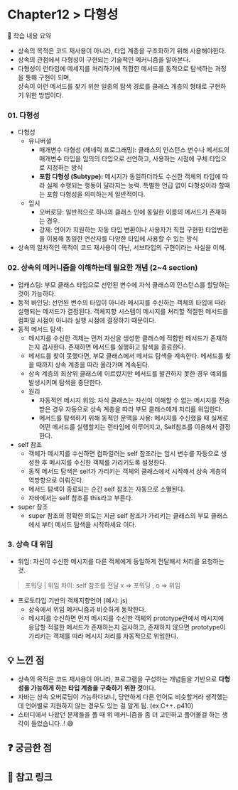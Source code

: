 # Chapter12 > 다형성

📌 학습 내용 요약
- 상속의 목적은 코드 재사용이 아니라, 타입 계층을 구조화하기 위해 사용해야한다.
- 상속의 관점에서 다형성이 구현되는 기술적인 메커니즘을 알아본다.
- 다형성이 런타임에 메세지를 처리하기에 적합한 메서드를 동적으로 탐색하는 과정을 통해 구현이 되며,   
상속이 이런 메서드를 찾기 위한 일종의 탐색 경로를 클래스 계층의 형태로 구현하기 위한 방법이다.

### 01. 다형성
- 다형성
  - 유니버셜
    - 매개변수 다형성 (제네릭 프로그래밍): 클래스의 인스턴스 변수나 메서드의 매개변수 타입을 임의의 타입으로 선언하고, 사용하는 시점에 구체 타입으로 지정하는 방식
    - **포함 다형성 (Subtype):** 메시지가 동일하더라도 수신한 객체의 타입에 따라 실제 수행되는 행동이 달라지는 능력. 특별한 언급 없이 다형성이라 할때는 포함 다형성을 의미하는게 일반적이다.
  - 임시
    - 오버로딩: 일반적으로 하나의 클래스 안에 동일한 이름의 메서드가 존재하는 경우.
    - 강제: 언어가 지원하는 자동 타입 변환이나 사용자가 직접 구현한 타입변환을 이용해 동일한 연산자를 다양한 타입에 사용할 수 있는 방식
- 상속의 일차적인 목적이 코드 재사용이 아닌, 서브타입의 구현이라는 사실을 이해.

### 02. 상속의 메커니즘을 이해하는데 필요한 개념 (2~4 section)
  - 업캐스팅: 부모 클래스 타입으로 선언된 변수에 자식 클래스의 인스턴스를 할당하는 것이 가능하다.
  - 동적 바인딩: 선언된 변수의 타입이 아니라 메시지를 수신하는 객체의 타입에 따라 실행되는 메서드가 결정된다.
    객체지향 시스템이 메시지를 처리할 적절한 메서드를 컴파일 시점이 아니라 실행 시점에 결정하기 때문이다.
  - 동적 메서드 탐색: 
    - 메시지를 수신한 객체는 먼저 자신을 생성한 클래스에 적합한 메서드가 존재하는지 검사한다. 존재하면 메서드를 실행하고 탐색을 종료한다. 
    - 메서드를 찾이 못했다면, 부모 클래스에서 메서드 탐색을 계속한다. 메서드를 찾을 때까지 상속 계층을 따라 올라가며 계속된다.
    - 상속 계층의 최상위 클래스에 이르렀지만 메서드를 발견하지 못한 경우 예외를 발생시키며 탐색을 중단한다.
    - 원리
      - 자동적인 메시지 위임: 자식 클래스는 자신이 이해할 수 없는 메시지를 전송받은 경우 자동으로 상속 계층을 따라 부모 클래스에게 처리를 위임한다.
      - 메서드를 탐색하기 위해 동적인 문맥을 사용: 메시지를 수신했을 때 실제로 어떤 메서드를 실행할지는 런타임에 이루어지고, Self참조를 이용해서 결정한다.
  - self 참조
    - 객체가 메시지를 수신하면 컴파일러는 self 참조라는 임시 변수를 자동으로 생성한 후 메시지를 수신한 객체를 가리키도록 설정한다.
    - 동적 메서드 탐색은 self가 가리키는 객체의 클래스에서 시작해서 상속 계층의 역방향으로 이뤄진다. 
    - 메서드 탐색이 종료되는 순간 self 참조는 자동으로 소멸된다. 
    - 자바에서는 self 참조를 this라고 부른다.
  - super 참조
    - super 참조의 정확한 의도는 지금 self 참조가 가리키는 클래스의 부모 클래스에서 부터 메서드 탐색을 시작하세요 이다.

### 3. 상속 대 위임 
- 위임: 자신이 수신한 메시지를 다른 객체에게 동일하게 전달해서 처리를 요청하는 것.
> 포워딩 | 위임 차이: self 참조를 전달 x => 포워딩 , o => 위임
- 프로토타입 기반의 객체지향언어 (예시: js)
  - 상속에서 위임 메커니즘과 비슷하게 동작한다.
  - 메시지를 수신하면 먼저 메시지를 수신한 객체의 prototype안에서 메시지에 응답할 적절한 메서드가 존재하는지 검사하고, 존재하지 않으면 prototype이 가리키는 객체를 따라 메시지 처리를 자동적으로 위임한다.

## 💡 느낀 점
- 상속의 목적은 코드 재사용이 아니라, 프로그램을 구성하는 개념들을 기반으로 **다형성을 가능하게 하는 타입 계층을 구축하기 위한 것**이다.
- 자바는 상속 오버로딩이 가능하다보니, 당연하게 다른 언어도 비슷할거라 생각했는데 언어별로 지원하지 않는 경우도 있는 걸 알게 됨. (ex.C++. p410)
- 스터디에서 나왔던 문제들을 풀 때 위 메커니즘을 좀 더 고민하고 풀어볼걸 하는 생각이 들었습니다..! 😅

## ❓ 궁금한 점


## 🔗 참고 링크
